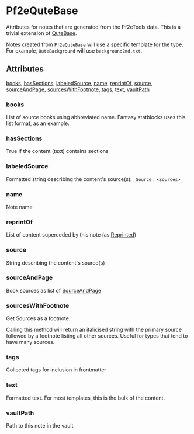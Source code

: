 # Pf2eQuteBase

Attributes for notes that are generated from the Pf2eTools data.
This is a trivial extension of [QuteBase](../QuteBase.md).

Notes created from `Pf2eQuteBase` will use a specific template
for the type. For example, `QuteBackground` will use `background2md.txt`.

## Attributes

[books](#books), [hasSections](#hassections), [labeledSource](#labeledsource), [name](#name), [reprintOf](#reprintof), [source](#source), [sourceAndPage](#sourceandpage), [sourcesWithFootnote](#sourceswithfootnote), [tags](#tags), [text](#text), [vaultPath](#vaultpath)


### books

List of source books using abbreviated name. Fantasy statblocks uses this list format, as an example.

### hasSections

True if the content (text) contains sections

### labeledSource

Formatted string describing the content's source(s): `_Source: <sources>_`

### name

Note name

### reprintOf

List of content superceded by this note (as [Reprinted](../Reprinted.md))

### source

String describing the content's source(s)

### sourceAndPage

Book sources as list of [SourceAndPage](../SourceAndPage.md)

### sourcesWithFootnote

Get Sources as a footnote.

Calling this method will return an italicised string with the primary source
followed by a footnote listing all other sources. Useful for types
that tend to have many sources.

### tags

Collected tags for inclusion in frontmatter

### text

Formatted text. For most templates, this is the bulk of the content.

### vaultPath

Path to this note in the vault

